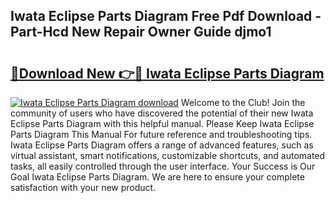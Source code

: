## Iwata Eclipse Parts Diagram Free Pdf Download - Part-Hcd New Repair Owner Guide djmo1

# <h2><a href="http://dfkbzx.blite.top/?on=Iwata+Eclipse+Parts+Diagram">🔗Download New 👉🔴 Iwata Eclipse Parts Diagram</a></h2>

[![Iwata Eclipse Parts Diagram download](https://i.imgur.com/lujVjoI.png)](http://dfkbzx.blite.top/?on=Iwata+Eclipse+Parts+Diagram)
Welcome to the Club! Join the community of users who have discovered the potential of their new Iwata Eclipse Parts Diagram with this helpful manual. Please Keep Iwata Eclipse Parts Diagram This Manual For future reference and troubleshooting tips. Iwata Eclipse Parts Diagram offers a range of advanced features, such as virtual assistant, smart notifications, customizable shortcuts, and automated tasks, all easily controlled through the user interface. Your Success is Our Goal Iwata Eclipse Parts Diagram. We are here to ensure your complete satisfaction with your new product.
